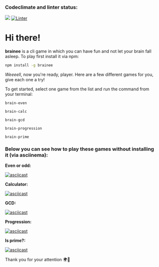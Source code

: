 ### Codeclimate and linter status:
<a href="https://codeclimate.com/github/manylovv/frontend-project-lvl1/maintainability"><img src="https://api.codeclimate.com/v1/badges/199aa295dadfdc93ee92/maintainability" /></a>
[![Linter](https://github.com/manylovv/frontend-project-lvl1/actions/workflows/linter.yml/badge.svg)](https://github.com/manylovv/frontend-project-lvl1/actions/workflows/linter.yml)
# Hi there!
**brainee** is a cli game in which you can have fun and not let your brain fall asleep.
To play first install it via npm: 
```bash
npm install -g brainee
```
*Weeeell*, now you're ready, player. Here are a few different games for you, give each one a try!

To get started, select one game from the list and run the command from your terminal:

`brain-even`

`brain-calc`

`brain-gcd`

`brain-progression`

`brain-prime`

### Below you can see how to play these games without installing it (via asciinema):

**Even or odd:**

[![asciicast](https://asciinema.org/a/adVqAWafmnpGkMDsodOjTdF1r.svg)](https://asciinema.org/a/adVqAWafmnpGkMDsodOjTdF1r)

**Calculator:**

[![asciicast](https://asciinema.org/a/Wge3TwhINnNAGomE9dvSF0Aga.svg)](https://asciinema.org/a/Wge3TwhINnNAGomE9dvSF0Aga)

**GCD:**

[![asciicast](https://asciinema.org/a/bKEDN49aF6uEsaCjikSlQzZGT.svg)](https://asciinema.org/a/bKEDN49aF6uEsaCjikSlQzZGT)

**Progression:**

[![asciicast](https://asciinema.org/a/vatukUEvQACq7eOJXDAg6wHz9.svg)](https://asciinema.org/a/vatukUEvQACq7eOJXDAg6wHz9)

**Is prime?:**

[![asciicast](https://asciinema.org/a/FAIbz4AfkagyoBKGVVcLf01GV.svg)](https://asciinema.org/a/FAIbz4AfkagyoBKGVVcLf01GV)

Thank you for your attention
🌍💝
